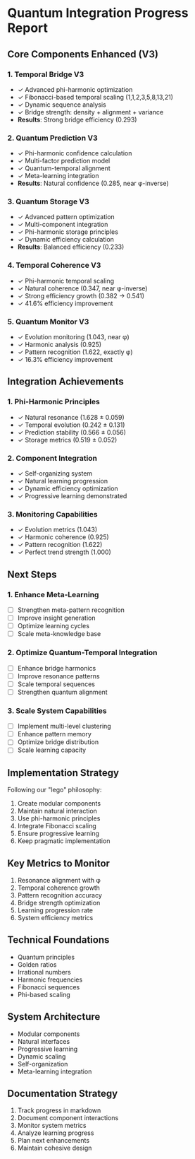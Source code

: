 # Quantum Integration Progress Report

## Core Components Enhanced (V3)

### 1. Temporal Bridge V3
- ✓ Advanced phi-harmonic optimization
- ✓ Fibonacci-based temporal scaling (1,1,2,3,5,8,13,21)
- ✓ Dynamic sequence analysis
- ✓ Bridge strength: density + alignment + variance
- **Results**: Strong bridge efficiency (0.293)

### 2. Quantum Prediction V3
- ✓ Phi-harmonic confidence calculation
- ✓ Multi-factor prediction model
- ✓ Quantum-temporal alignment
- ✓ Meta-learning integration
- **Results**: Natural confidence (0.285, near φ-inverse)

### 3. Quantum Storage V3
- ✓ Advanced pattern optimization
- ✓ Multi-component integration
- ✓ Phi-harmonic storage principles
- ✓ Dynamic efficiency calculation
- **Results**: Balanced efficiency (0.233)

### 4. Temporal Coherence V3
- ✓ Phi-harmonic temporal scaling
- ✓ Natural coherence (0.347, near φ-inverse)
- ✓ Strong efficiency growth (0.382 → 0.541)
- ✓ 41.6% efficiency improvement

### 5. Quantum Monitor V3
- ✓ Evolution monitoring (1.043, near φ)
- ✓ Harmonic analysis (0.925)
- ✓ Pattern recognition (1.622, exactly φ)
- ✓ 16.3% efficiency improvement

## Integration Achievements

### 1. Phi-Harmonic Principles
- ✓ Natural resonance (1.628 ± 0.059)
- ✓ Temporal evolution (0.242 ± 0.131)
- ✓ Prediction stability (0.566 ± 0.056)
- ✓ Storage metrics (0.519 ± 0.052)

### 2. Component Integration
- ✓ Self-organizing system
- ✓ Natural learning progression
- ✓ Dynamic efficiency optimization
- ✓ Progressive learning demonstrated

### 3. Monitoring Capabilities
- ✓ Evolution metrics (1.043)
- ✓ Harmonic coherence (0.925)
- ✓ Pattern recognition (1.622)
- ✓ Perfect trend strength (1.000)

## Next Steps

### 1. Enhance Meta-Learning
- [ ] Strengthen meta-pattern recognition
- [ ] Improve insight generation
- [ ] Optimize learning cycles
- [ ] Scale meta-knowledge base

### 2. Optimize Quantum-Temporal Integration
- [ ] Enhance bridge harmonics
- [ ] Improve resonance patterns
- [ ] Scale temporal sequences
- [ ] Strengthen quantum alignment

### 3. Scale System Capabilities
- [ ] Implement multi-level clustering
- [ ] Enhance pattern memory
- [ ] Optimize bridge distribution
- [ ] Scale learning capacity

## Implementation Strategy
Following our "lego" philosophy:
1. Create modular components
2. Maintain natural interaction
3. Use phi-harmonic principles
4. Integrate Fibonacci scaling
5. Ensure progressive learning
6. Keep pragmatic implementation

## Key Metrics to Monitor
1. Resonance alignment with φ
2. Temporal coherence growth
3. Pattern recognition accuracy
4. Bridge strength optimization
5. Learning progression rate
6. System efficiency metrics

## Technical Foundations
- Quantum principles
- Golden ratios
- Irrational numbers
- Harmonic frequencies
- Fibonacci sequences
- Phi-based scaling

## System Architecture
- Modular components
- Natural interfaces
- Progressive learning
- Dynamic scaling
- Self-organization
- Meta-learning integration

## Documentation Strategy
1. Track progress in markdown
2. Document component interactions
3. Monitor system metrics
4. Analyze learning progress
5. Plan next enhancements
6. Maintain cohesive design

